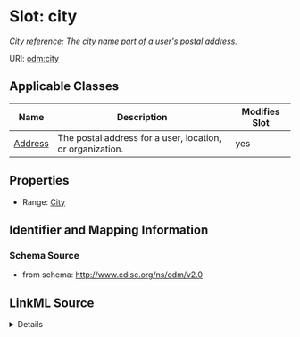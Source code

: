 # Slot: city


_City reference: The city name part of a user's postal address._



URI: [odm:city](http://www.cdisc.org/ns/odm/v2.0/city)



<!-- no inheritance hierarchy -->




## Applicable Classes

| Name | Description | Modifies Slot |
| --- | --- | --- |
[Address](Address.md) | The postal address for a user, location, or organization. |  yes  |







## Properties

* Range: [City](City.md)





## Identifier and Mapping Information







### Schema Source


* from schema: http://www.cdisc.org/ns/odm/v2.0




## LinkML Source

<details>
```yaml
name: city
description: 'City reference: The city name part of a user''s postal address.'
from_schema: http://www.cdisc.org/ns/odm/v2.0
rank: 1000
alias: city
domain_of:
- Address
range: City

```
</details>